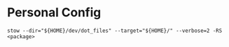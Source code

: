 # Personal Config

`stow --dir="${HOME}/dev/dot_files" --target="${HOME}/" --verbose=2 -RS <package>`
